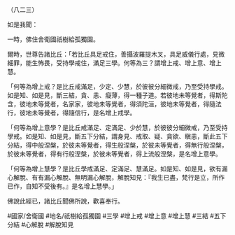 （八二三）

如是我聞：

一時，佛住舍衛國祇樹給孤獨園。

爾時，世尊告諸比丘：「若比丘具足戒住，善攝波羅提木叉，具足威儀行處，見微細罪，能生怖畏，受持學戒住，滿足三學。何等為三？謂增上戒、增上意、增上慧。

「何等為增上戒？是比丘戒滿足，少定、少慧，於彼彼分細微戒，乃至受持學戒。如是知、如是見，斷三結，貪、恚、癡薄，得一種子道。若彼地未等覺者，得斯陀含，彼地未等覺者，名家家，彼地未等覺者，得須陀洹，彼地未等覺者，得隨法行，彼地未等覺者，得隨信行，是名增上戒學。

「何等為增上意學？是比丘戒滿足、定滿足、少於慧，於彼彼分細微戒，乃至受持學戒。如是知、如是見，斷五下分結，謂身見、戒取、疑、貪欲、瞋恚，斷此五下分結，得中般涅槃，於彼未等覺者，得生般涅槃，於彼未等覺者，得無行般涅槃，於彼未等覺者，得有行般涅槃，於彼未等覺者，得上流般涅槃，是名增上意學。

「何等為增上慧學？是比丘學戒滿足、定滿足、慧滿足。如是知、如是見，欲有漏心解脫、有有漏心解脫、無明漏心解脫，解脫知見：『我生已盡，梵行是立，所作已作，自知不受後有。』是名增上慧學。」

佛說此經已，諸比丘聞佛所說，歡喜奉行。

#國家/舍衛國
#地名/祇樹給孤獨園
#三學
#增上戒
#增上意
#增上慧
#三結
#五下分結
#心解脫
#解脫知見
